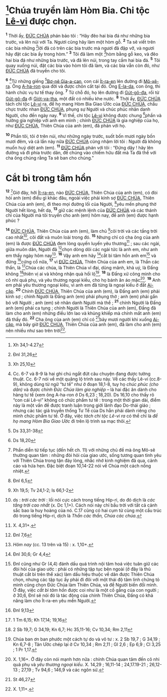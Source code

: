 # [^1@-0d6d0f90-6409-40ee-a2e1-660630b5b085]Chúa truyền làm Hòm Bia. Chi tộc [Lê-vi]() được chọn.

<sup><b>1</b></sup> Thời ấy, [ĐỨC CHÚA]() phán bảo tôi : “Hãy đẽo hai bia đá như những bia trước, và lên núi với Ta. Ngươi cũng hãy làm một hòm gỗ. <sup><b>2</b></sup> Ta sẽ viết trên các bia những [^2@-0d6d0f90-6409-40ee-a2e1-660630b5b085]lời đã có trên các bia trước mà ngươi đã đập vỡ, và ngươi hãy đặt các bia ấy trong hòm.” <sup><b>3</b></sup> Tôi đã làm một [^3@-0d6d0f90-6409-40ee-a2e1-660630b5b085]hòm bằng gỗ keo, và đẽo hai bia đá như những bia trước, và đã lên núi, trong tay cầm hai bia đá. <sup><b>5</b></sup> Tôi quay xuống núi, đặt các bia vào hòm tôi đã làm, và các bia vẫn còn đó, như [ĐỨC CHÚA]() đã truyền cho tôi.

<sup><b>6</b></sup> [^2-0d6d0f90-6409-40ee-a2e1-660630b5b085]Từ những giếng [^4@-0d6d0f90-6409-40ee-a2e1-660630b5b085][Bơ-nê Gia-a-can](), con cái [Ít-ra-en]() lên đường đi [Mô-xê-ra](). Ông [A-ha-ron]() qua đời và được chôn cất tại đó. Ông [E-la-da](), con ông, thi hành chức vụ tư tế thay ông. <sup><b>7</b></sup> Từ chỗ đó, họ lên đường đi [Gút-gô-đa](), rồi từ [Gút-gô-đa]() đi [Giót-va-tha](), một đất có nhiều khe nước. <sup><b>8</b></sup> Thời ấy, [ĐỨC CHÚA]() tách chi tộc [Lê-vi]() ra, để họ mang Hòm Bia Giao Ước của [ĐỨC CHÚA](), chầu chực trước nhan [ĐỨC CHÚA](), phụng sự Người và chúc phúc nhân danh Người, cho đến ngày nay. <sup><b>9</b></sup> Vì thế, chi tộc [Lê-vi]() không được chung [^5@-0d6d0f90-6409-40ee-a2e1-660630b5b085]phần và hưởng gia nghiệp với anh em mình ; chính [ĐỨC CHÚA]() là gia nghiệp của họ, như [ĐỨC CHÚA](), Thiên Chúa của anh (em), đã phán với họ.

<sup><b>10</b></sup> Phần tôi, tôi ở trên núi, như những ngày trước, suốt bốn mươi ngày bốn mươi đêm, và cả lần này nữa [ĐỨC CHÚA]() cũng nhậm lời tôi : Người đã không muốn huỷ diệt anh (em). <sup><b>11</b></sup> [ĐỨC CHÚA]() phán với tôi : “Đứng dậy ! hãy lên đường và đi phía trước dân, để chúng vào chiếm hữu đất mà Ta đã thề với cha ông chúng rằng Ta sẽ ban cho chúng.”

# Cắt bì trong tâm hồn

<sup><b>12</b></sup> [^3-0d6d0f90-6409-40ee-a2e1-660630b5b085]Giờ đây, hỡi [Ít-ra-en](), nào [ĐỨC CHÚA](), Thiên Chúa của anh (em), có đòi hỏi anh (em) điều gì khác đâu, ngoài việc phải kính sợ [ĐỨC CHÚA](), Thiên Chúa của anh (em), đi theo mọi đường lối của Người, [^6@-0d6d0f90-6409-40ee-a2e1-660630b5b085]yêu mến phụng thờ Người hết lòng, hết dạ, <sup><b>13</b></sup> giữ các mệnh lệnh của [ĐỨC CHÚA]() và các thánh chỉ của Người mà tôi truyền cho anh (em) hôm nay, để anh (em) được hạnh phúc ?

<sup><b>14</b></sup> [ĐỨC CHÚA](), Thiên Chúa của anh (em), làm chủ [^7@-0d6d0f90-6409-40ee-a2e1-660630b5b085]cõi trời và các tầng trời cao nhất[^4-0d6d0f90-6409-40ee-a2e1-660630b5b085], cõi đất và muôn loài trong đó. <sup><b>15</b></sup> Nhưng chỉ có cha ông của anh (em) là được [ĐỨC CHÚA]() đem lòng quyến luyến yêu thương[^5-0d6d0f90-6409-40ee-a2e1-660630b5b085] ; sau các ngài, giữa muôn dân, Người đã [^8@-0d6d0f90-6409-40ee-a2e1-660630b5b085]chọn dòng dõi các ngài tức là anh em, như anh em thấy ngày hôm nay[^6-0d6d0f90-6409-40ee-a2e1-660630b5b085]. <sup><b>16</b></sup> Vậy anh em hãy [^9@-0d6d0f90-6409-40ee-a2e1-660630b5b085]cắt bì tâm hồn anh em[^7-0d6d0f90-6409-40ee-a2e1-660630b5b085] và đừng [^10@-0d6d0f90-6409-40ee-a2e1-660630b5b085]cứng cổ nữa, <sup><b>17</b></sup> vì [ĐỨC CHÚA](), Thiên Chúa của anh em, là Thần các thần, là [^11@-0d6d0f90-6409-40ee-a2e1-660630b5b085]Chúa các chúa, là Thiên Chúa vĩ đại, dũng mãnh, khả uý, là Đấng không [^12@-0d6d0f90-6409-40ee-a2e1-660630b5b085]thiên vị ai và không nhận quà hối lộ[^8-0d6d0f90-6409-40ee-a2e1-660630b5b085], <sup><b>18</b></sup> là Đấng xử công minh cho cô nhi quả phụ, và yêu thương ngoại kiều, cho họ bánh ăn áo mặc[^9-0d6d0f90-6409-40ee-a2e1-660630b5b085]. <sup><b>19</b></sup> Anh em phải yêu thương ngoại kiều, vì anh em đã từng là ngoại kiều ở đất [Ai-cập](). <sup><b>20</b></sup> Chính [ĐỨC CHÚA](), Thiên Chúa của anh (em), là Đấng anh (em) phải kính sợ ; chính Người là Đấng anh (em) phải phụng thờ ; anh (em) phải gắn bó với Người ; anh (em) sẽ nhân danh Người mà thề ; <sup><b>21</b></sup> chính Người là Đấng anh (em) phải ca tụng ; chính Người là Thiên Chúa của anh (em), Đấng đã làm cho anh (em) những điều lớn lao và khủng khiếp mà chính mắt anh (em) đã thấy đó. <sup><b>22</b></sup> Cha ông của anh (em) chỉ có [^13@-0d6d0f90-6409-40ee-a2e1-660630b5b085]bảy mươi người khi xuống [Ai-cập](), mà bây giờ [ĐỨC CHÚA](), Thiên Chúa của anh (em), đã làm cho anh (em) nên nhiều như sao trên trời[^10-0d6d0f90-6409-40ee-a2e1-660630b5b085].

[^2-0d6d0f90-6409-40ee-a2e1-660630b5b085]: Cc. 6-7 và 8-9 là hai ghi chú ngắt đứt câu chuyện đang được tường thuật. Cc. 6-7 nói về một quãng lộ trình sau này. Về các thầy Lê-vi (cc.8-9), không dùng từ ngữ “tư tế” như ở đoạn 18,1-8, tuy họ _chúc phúc (cho dân)_ và được _chính Đức Chúa làm gia nghiệp_ – là hai đặc ân dành cho hàng tư tế (xem ông A-ha-ron ở Ds 6,23 ; 18,20). Ds 16,10 cho thấy rõ “con cái Lê-vi” không có chức phẩm tư tế : trong một thời gian dài, điểm này là một vấn đề được tranh luận trong giới lãnh đạo Do-thái giáo ; nhưng các tác giả truyền thống Tư Tế của Ds hẳn phải dành riêng cho mình chức phẩm tư tế. Ở đây, việc _tách chi tộc Lê-vi ra_ có thể chỉ là _để họ mang Hòm Bia Giao Ước_ đi trên lộ trình sa mạc thôi.

[^3-0d6d0f90-6409-40ee-a2e1-660630b5b085]: Phần diễn từ tiếp tục (đến hết ch. 11) với những chủ đề mà ông Mô-sê thường quan tâm : những đòi hỏi của giao ước, sống tương quan tình yêu với Thiên Chúa trong tận đáy lòng, nhắc nhớ kinh nghiệm đã qua, cảnh cáo và hứa hẹn. Đặc biệt đoạn 10,14-22 nói về Chúa một cách nồng nhiệt.

[^4-0d6d0f90-6409-40ee-a2e1-660630b5b085]: ds : _trời các trời_ : lối nói cực cách trong tiếng Híp-ri, do đó dịch là _các tầng trời cao nhất_ (x. Dc 1,1+). Cách nói này chỉ bầu trời với tất cả cảnh sắc bao la huy hoàng của nó. C.17 cũng có hai cụm từ cùng một cấu trúc đó trong tiếng Híp-ri, dịch là _Thần các thần, Chúa các chúa_.

[^5-0d6d0f90-6409-40ee-a2e1-660630b5b085]: X. 4,31+.

[^6-0d6d0f90-6409-40ee-a2e1-660630b5b085]: _Hôm nay_ (cc. 13 trên và 15) : x. 1,10+.

[^7-0d6d0f90-6409-40ee-a2e1-660630b5b085]: Đnl cũng như Gr (4,4) đánh dấu quá trình nội tâm hoá việc tuân giữ các đòi hỏi của giao ước : phải có những tập tục bên ngoài (ở đây là thủ thuật cắt bì trên thể xác) làm dấu hiệu thuộc về dân được Thiên Chúa chọn, nhưng các tập tục ấy phải đi đôi với một thái độ tâm linh chứng tỏ mình cũng chọn Đức Chúa làm Thiên Chúa, và để Người biến đổi mình. Ở đây, việc _cắt bì tâm hồn_ được coi như là một cố gắng của con người ; ở 30,6, Đnl sẽ nói đó là tác động của chính Thiên Chúa, Đấng có khả năng làm cho Ít-ra-en yêu mến Người.

[^8-0d6d0f90-6409-40ee-a2e1-660630b5b085]: Chúa ban ơn ban phước một cách tự do và vô tư : x. 2 Sb 19,7 ; G 34,19 ; Kn 6,7-8 ; Tân Ước chép lại ở Cv 10,34 ; Rm 2,11 ; Gl 2,6 ; Ep 6,9 ; Cl 3,25 ; 1 Pr 1,17.

[^9-0d6d0f90-6409-40ee-a2e1-660630b5b085]: X. 1,16+. Ở đây còn nói mạnh hơn nữa : chính Chúa quan tâm đến cô nhi quả phụ và _yêu thương ngoại kiều_. X. 14,29 ; 16,11-14 ; 24,17.19-21 ; 26,12-13 ; 27,19 ; Tv 94,6 ; 146,9 và các ngôn sứ.

[^10-0d6d0f90-6409-40ee-a2e1-660630b5b085]: X. 1,11+.

[^1@-0d6d0f90-6409-40ee-a2e1-660630b5b085]: Xh 34,1-4.27

[^2@-0d6d0f90-6409-40ee-a2e1-660630b5b085]: Đnl 31,26

[^3@-0d6d0f90-6409-40ee-a2e1-660630b5b085]: Xh 25,10

[^4@-0d6d0f90-6409-40ee-a2e1-660630b5b085]: Ds 33,31-38

[^5@-0d6d0f90-6409-40ee-a2e1-660630b5b085]: Ds 18,20

[^6@-0d6d0f90-6409-40ee-a2e1-660630b5b085]: Đnl 6,5

[^7@-0d6d0f90-6409-40ee-a2e1-660630b5b085]: Xh 19,5; Tv 24,1-2; Is 66,1-2

[^8@-0d6d0f90-6409-40ee-a2e1-660630b5b085]: Đnl 7,6

[^9@-0d6d0f90-6409-40ee-a2e1-660630b5b085]: Đnl 30,6; Gr 4,4

[^10@-0d6d0f90-6409-40ee-a2e1-660630b5b085]: Đnl 9,13

[^11@-0d6d0f90-6409-40ee-a2e1-660630b5b085]: 1 Tm 6,15; Kh 17,14; 19,16

[^12@-0d6d0f90-6409-40ee-a2e1-660630b5b085]: 2 Sb 19,7; G 34,19; Kn 6,7; Hc 35,11-16; Cv 10,34; Rm 2,11

[^13@-0d6d0f90-6409-40ee-a2e1-660630b5b085]: St 46,27
